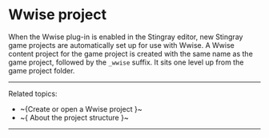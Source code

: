 ﻿# Wwise project

When the Wwise plug-in is enabled in the Stingray editor, new Stingray game projects are automatically set up for use with Wwise. A Wwise content project for the game project is created with the same name as the game project, followed by the `_wwise` suffix. It sits one level up from the game project folder.

---
Related topics:

- ~{Create or open a Wwise project }~
- ~{ About the project structure }~

---

